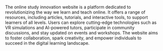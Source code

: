 The online study innovation website is a platform dedicated to revolutionizing the way we learn and teach online. It offers a range of resources, including articles, tutorials, and interactive tools, to support learners of all levels. Users can explore cutting-edge technologies such as VR simulations and AI-powered tutors, participate in community discussions, and stay updated on events and workshops. The website aims to foster collaboration, spark creativity, and empower individuals to succeed in the digital learning landscape.
